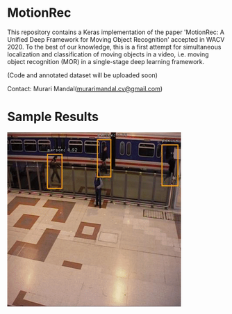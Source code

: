 # MotionRec
This repository contains a Keras implementation of the paper 'MotionRec: A Unified Deep Framework for Moving Object Recognition' accepted in WACV 2020. To the best of our knowledge, this is a first attempt for simultaneous localization and classification of moving objects in a video, i.e. moving object recognition (MOR) in a single-stage deep learning framework.

(Code and annotated dataset will be uploaded soon)

Contact: Murari Mandal(murarimandal.cv@gmail.com)

# Sample Results
![MotionRec](/qualitative_results.gif)
